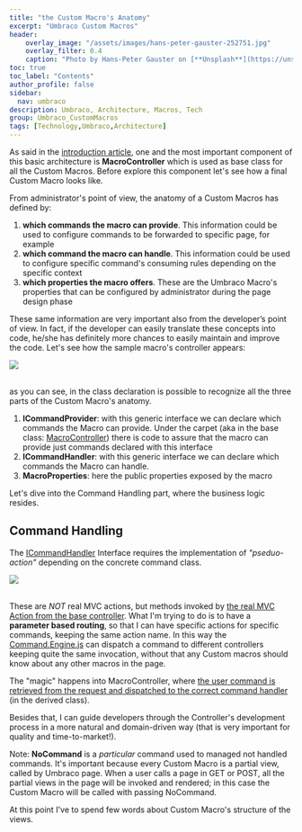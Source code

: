 ```yaml
---
title: "the Custom Macro's Anatomy"
excerpt: "Umbraco Custom Macros"
header:
    overlay_image: "/assets/images/hans-peter-gauster-252751.jpg"
    overlay_filter: 0.4
    caption: "Photo by Hans-Peter Gauster on [**Unsplash**](https://unsplash.com/photos/3y1zF4hIPCg)"
toc: true
toc_label: "Contents"
author_profile: false
sidebar:
  nav: umbraco
description: Umbraco, Architecture, Macros, Tech
group: Umbraco_CustomMacros
tags: [Technology,Umbraco,Architecture]
---
```


As said in the <a href="/2015/02/03/umbmacro-architecture/" target="_blank">introduction article</a>, one and the most important component of this basic architecture 
is **MacroController** which is used as base class for all the Custom Macros. Before explore this component let's see how a final Custom Macro looks like.

From administrator's point of view, the anatomy of a Custom Macros has defined by:

1. **which commands the macro can provide**. This information could be used to configure commands to be forwarded to specific page, for example
2. **which command the macro can handle**. This information could be used to configure specific command's consuming rules depending on the specific context
3. **which properties the macro offers**. These are the Umbraco Macro's properties that can be configured by administrator during the page design phase

These same information are very important also from the developer’s point of view. In fact, if the developer can easily translate these concepts into code, 
he/she has definitely more chances to easily maintain and improve the code.
Let's see how the sample macro's controller appears:

<img src="{{ BASE_PATH }}/images/umbracomacros/Anatomy1.png"  class="img-rounded"  /><br/><br/>

as you can see, in the class declaration is possible to recognize all the three parts of the Custom Macro's anatomy.

1. **ICommandProvider**: with this generic interface we can declare which commands the Macro can provide. Under the carpet (aka in the base class: <a href="https://github.com/williamverdolini/Umbraco-CustomMacros/blob/master/CustomMacros/Areas/Infrastructure/Controllers/MacroController.cs" target="_blank">MacroController</a>) 
there is code to assure that the macro can provide just commands declared with this interface
2. **ICommandHandler**: with this generic interface we can declare which commands the Macro can handle.
3. **MacroProperties**: here the public properties exposed by the macro 

Let's dive into the Command Handling part, where the business logic resides.
<br/> 
 
## Command Handling
The <a href="https://github.com/williamverdolini/Umbraco-CustomMacros/blob/master/CustomMacros/Areas/Infrastructure/Commands/ICommandHandler.cs" target="_blank">ICommandHandler</a> Interface 
requires the implementation of _"pseduo-action"_ depending on the concrete command class.

<img src="{{ BASE_PATH }}/images/umbracomacros/Anatomy2.png"  class="img-rounded"  /><br/><br/>

These are _NOT_ real MVC actions, but methods invoked by <a href="https://github.com/williamverdolini/Umbraco-CustomMacros/blob/master/CustomMacros/Areas/Infrastructure/Controllers/MacroController.cs#L69-L81" target="_blank">the real MVC Action from the base controller</a>. What I'm trying to do is to have a **parameter based routing**,
so that I can have specific actions for specific commands, keeping the same action name. In this way the <a href="https://github.com/williamverdolini/Umbraco-CustomMacros/blob/master/CustomMacros/Areas/Framework/Scripts/Command.Engine.js" target="_blank">Command.Engine.js</a> can dispatch a command to different controllers keeping quite the same invocation, 
without that any Custom macros should know about any other macros in the page.

The "magic" happens into MacroController, where <a href="https://github.com/williamverdolini/Umbraco-CustomMacros/blob/master/CustomMacros/Areas/Infrastructure/Controllers/MacroController.cs#L87-L98" target="_blank">the user command is retrieved from the request and dispatched to the correct command handler</a> (in the derived class).

Besides that, I can guide developers through the Controller's development process in a more natural and domain-driven way (that is very important for quality and time-to-market!).

Note: **NoCommand** is a _particular_ command used to managed not handled commands. It's important because every Custom Macro is a partial view, called by Umbraco page. When a user calls a page in GET or POST, 
all the partial views in the page will be invoked and rendered; in this case the Custom Macro will be called with passing NoCommand.

At this point I've to spend few words about Custom Macro's structure of the views.

